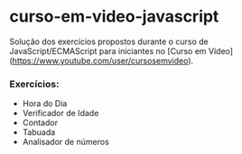 # curso-em-video-javascript
Solução dos exercícios propostos durante o curso de JavaScript/ECMAScript para iniciantes no [Curso em Vídeo] (https://www.youtube.com/user/cursosemvideo).

### Exercícios:
- Hora do Dia
- Verificador de Idade
- Contador
- Tabuada
- Analisador de números

